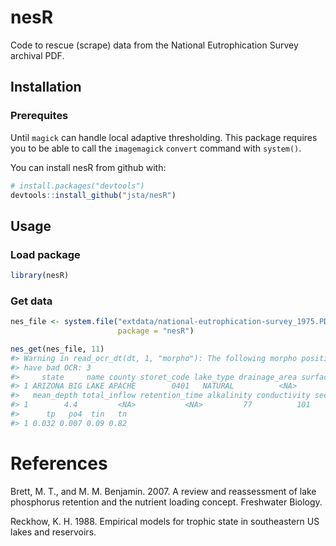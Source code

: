 
<!-- README.md is generated from README.Rmd. Please edit that file -->
nesR
====

Code to rescue (scrape) data from the National Eutrophication Survey archival PDF.

Installation
------------

### Prerequites

Until `magick` can handle local adaptive thresholding. This package requires you to be able to call the `imagemagick` `convert` command with `system()`.

You can install nesR from github with:

``` r
# install.packages("devtools")
devtools::install_github("jsta/nesR")
```

Usage
-----

### Load package

``` r
library(nesR)
```

### Get data

``` r
nes_file <- system.file("extdata/national-eutrophication-survey_1975.PDF", 
                        package = "nesR")

nes_get(nes_file, 11)
#> Warning in read_ocr_dt(dt, 1, "morpho"): The following morpho positions may
#> have bad OCR: 3
#>     state     name county storet_code lake_type drainage_area surface_area
#> 1 ARIZONA BIG LAKE APACHE        0401   NATURAL          <NA>         <NA>
#>   mean_depth total_inflow retention_time alkalinity conductivity sechhi
#> 1        4.4         <NA>           <NA>         77          101    2.9
#>      tp   po4  tin   tn
#> 1 0.032 0.007 0.09 0.82
```

References
==========

Brett, M. T., and M. M. Benjamin. 2007. A review and reassessment of lake phosphorus retention and the nutrient loading concept. Freshwater Biology.

Reckhow, K. H. 1988. Empirical models for trophic state in southeastern US lakes and reservoirs.
